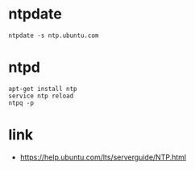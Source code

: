 # ntpdate
```shell
ntpdate -s ntp.ubuntu.com
```

# ntpd
```shell
apt-get install ntp
service ntp reload
ntpq -p
```

# link
- https://help.ubuntu.com/lts/serverguide/NTP.html

